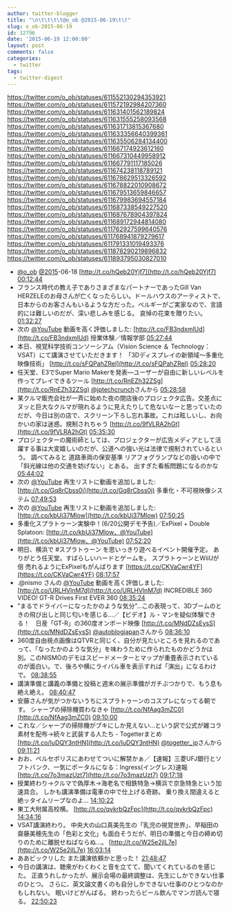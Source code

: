 ```yaml
---
author: twitter-blogger
title: "\n\t\t\t\t@o_ob @2015-06-19\t\t"
slug: o_ob-2015-06-19
id: 12796
date: '2015-06-19 12:00:00'
layout: post
comments: false
categories:
  - twitter
tags:
  - twitter-digest
---
```


https://twitter.com/o_ob/statuses/611552130294353921 https://twitter.com/o_ob/statuses/611572192984207360 https://twitter.com/o_ob/statuses/611631401562189824 https://twitter.com/o_ob/statuses/611631555258093568 https://twitter.com/o_ob/statuses/611631713815367680 https://twitter.com/o_ob/statuses/611633356640399361 https://twitter.com/o_ob/statuses/611635506284134400 https://twitter.com/o_ob/statuses/611667174923612160 https://twitter.com/o_ob/statuses/611667310449958912 https://twitter.com/o_ob/statuses/611667791117185026 https://twitter.com/o_ob/statuses/611674238118789121 https://twitter.com/o_ob/statuses/611678629513326592 https://twitter.com/o_ob/statuses/611678822010908672 https://twitter.com/o_ob/statuses/611679513659846657 https://twitter.com/o_ob/statuses/611679983694557184 https://twitter.com/o_ob/statuses/611687338549227520 https://twitter.com/o_ob/statuses/611687678904397824 https://twitter.com/o_ob/statuses/611689172944814080 https://twitter.com/o_ob/statuses/611762927599640576 https://twitter.com/o_ob/statuses/611768941879279617 https://twitter.com/o_ob/statuses/611791331019493376 https://twitter.com/o_ob/statuses/611878290219896832 https://twitter.com/o_ob/statuses/611893795030827010  

*   [@o_ob](https://twitter.com/o_ob) [@2015](https://twitter.com/2015)-06-18 [http://t.co/hQeb20Yjf7](http://t.co/hQeb20Yjf7) [00:12:44](https://twitter.com/o_ob/statuses/611552130294353921)
*   フランス時代の教え子でありさまざまなパートナーであったGill Van HERZELEのお母さんが亡くなったらしい。ドールハウスのアーティストで、日本からのお客さんもいるような方だった。ベルギーがご実家なので、言語的には難しいのだが、深い悲しみを感じる。 哀悼の花束を贈りたい。 [01:32:27](https://twitter.com/o_ob/statuses/611572192984207360)
*   次の [@YouTube](https://twitter.com/YouTube) 動画を高く評価しました: [http://t.co/FB3ndxmlUd](http://t.co/FB3ndxmlUd) 授業体験／情報学部 [05:27:44](https://twitter.com/o_ob/statuses/611631401562189824)
*   本日、視覚科学技術コンソーシアム（Vision Science ＆ Technology：VSAT）にて講演させていただきます！ 「3Dディスプレイの新領域～多重化映像技術」 [http://t.co/sFQPahZReI](http://t.co/sFQPahZReI) [05:28:20](https://twitter.com/o_ob/statuses/611631555258093568)
*   任天堂、E3でSuper Mario Makerを発表―ユーザーが自由に新しいレベルを作ってプレイできるツール [http://t.co/RnEZh32ZSg](http://t.co/RnEZh32ZSg) [@jptechcrunch](https://twitter.com/jptechcrunch)さんから [05:28:58](https://twitter.com/o_ob/statuses/611631713815367680)
*   某クルマ販売会社が一斉に始めた夜の閉店後のプロジェクタ広告。交差点にヌッと巨大なクルマが現れるように見えたりして危ないなーと思っていたのだが、今日は別の店で、スクリーン下ろし忘れ事故。これは眩しいし、お向かいの家は迷惑。規制されちゃう [http://t.co/9fVLRA2hGt](http://t.co/9fVLRA2hGt) [05:35:30](https://twitter.com/o_ob/statuses/611633356640399361)
*   プロジェクターの魔術師としては、プロジェクターが広告メディアとして活躍する事は大変嬉しいのだが、公道への強い光は法律で規制されているという。 調べてみると 道路車両の保安基準 リアフォグランプなどの扱いの中で「斜光線は他の交通を妨げない」とある。 出すぎた看板問題になるのかな [05:44:02](https://twitter.com/o_ob/statuses/611635506284134400)
*   次の [@YouTube](https://twitter.com/YouTube) 再生リストに動画を追加しました: [http://t.co/Gq8rCbss0j](http://t.co/Gq8rCbss0j) 多重化・不可視映像システム [07:49:53](https://twitter.com/o_ob/statuses/611667174923612160)
*   次の [@YouTube](https://twitter.com/YouTube) 再生リストに動画を追加しました: [http://t.co/kbUi37Mlow](http://t.co/kbUi37Mlow) [07:50:25](https://twitter.com/o_ob/statuses/611667310449958912)
*   多重化スプラトゥーン実験中！(6/20公開デモ予告)／ExPixel + Double Splatoon: [http://t.co/kbUi37Mlow、@YouTube](http://t.co/kbUi37Mlow、@YouTube) [07:52:20](https://twitter.com/o_ob/statuses/611667791117185026)
*   明日、横浜で #スプラトゥーン を思いっきり遊べるイベント開催予定。 ありがとう任天堂。すばらしいハードとゲームを。 スプラトゥーンとWiiUが 倍 売れるようにExPixelもがんばります [https://t.co/CKVaCwr4YF](https://t.co/CKVaCwr4YF) [08:17:57](https://twitter.com/o_ob/statuses/611674238118789121)
*   .@nismo さんの [@YouTube](https://twitter.com/YouTube) 動画を高く評価しました: [http://t.co/URLHVlnM7d](http://t.co/URLHVlnM7d) INCREDIBLE 360 VIDEO! GT-R Drives First EVER 360 [08:35:24](https://twitter.com/o_ob/statuses/611678629513326592)
*   ”まるでドライバーになったかのような気分”…この表現って、3Dブームのときの飛び出しと同じ匂いを感じる…／【ビデオ】ル・マンを疑似体験できる！　日産「GT-R」の360度オンボード映像 [http://t.co/MNdDZsEysS](http://t.co/MNdDZsEysS) [@autoblogjapan](https://twitter.com/autoblogjapan)さんから [08:36:10](https://twitter.com/o_ob/statuses/611678822010908672)
*   360度自由視点画像はQTVRと同じく、自分が見たいところを見れるのであって、「なったかのような気分」を味わうために作られたものかどうかは別。このNISMOのデモはスピードメーターとマップが重畳表示されているのが面白い。で、後ろや横にライバル車を表示すれば「演出」になるわけで。 [08:38:55](https://twitter.com/o_ob/statuses/611679513659846657)
*   講演準備と講義の準備と投稿と週末の展示準備がガチぶつかりで、もう息も絶え絶え。 [08:40:47](https://twitter.com/o_ob/statuses/611679983694557184)
*   安藤さんが気がつかないうちにスプラトゥーンのコスプレになってる朝です。 シャープの掃除機買わなきゃ [http://t.co/NfAag3mZC0](http://t.co/NfAag3mZC0) [09:10:00](https://twitter.com/o_ob/statuses/611687338549227520)
*   これな／シャープの掃除機がブキにしか見えない…という訳で公式が雑コラ素材を配布→続々と武装する人たち - Togetterまとめ [http://t.co/IuDQY3ntHN](http://t.co/IuDQY3ntHN) [@togetter_jp](https://twitter.com/togetter_jp)さんから [09:11:21](https://twitter.com/o_ob/statuses/611687678904397824)
*   おお、ペルセポリスにあわせてついに解禁かぁ／【速報】三菱UFJ銀行とソフトバンク、一気にポータルになる：Ingress(イングレス)速報 [http://t.co/7o3mazUzt7](http://t.co/7o3mazUzt7) [09:17:18](https://twitter.com/o_ob/statuses/611689172944814080)
*   授業終わり→クルマで偽厚木→海老名で相鉄特急→横浜で京急特急という加速具合。 しかも講演準備は電車の中で仕上げる奇跡。 乗り換え間違えると絶ッタイムリープなのよ... [14:10:22](https://twitter.com/o_ob/statuses/611762927599640576)
*   東工大附属高校横。 [http://t.co/qvkrbQzFpc](http://t.co/qvkrbQzFpc) [14:34:16](https://twitter.com/o_ob/statuses/611768941879279617)
*   VSAT講演終わり。 中央大の山口真美先生の「乳児の視覚世界」、早稲田の齋藤美穂先生の「色彩と文化」も面白そうだが、明日の準備と今日の締め切りのために離脱せねばならぬ...。 [http://t.co/W25e2jlL7e](http://t.co/W25e2jlL7e) [16:03:14](https://twitter.com/o_ob/statuses/611791331019493376)
*   ああビックリした また講演依頼かと思った！ [21:48:47](https://twitter.com/o_ob/statuses/611878290219896832)
*   今日の講演は、聴衆がわくわくと音を立てて、聞いてくれているのを感じた。 正直うれしかったが、展示会場の最終調整は、先生にしかできない仕事のひとつ。 さらに、英文論文書くのも自分しかできない仕事のひとつなのかもしれない。 眠いけどがんばる。 終わったらビール飲んでマンガ読んで寝る。 [22:50:23](https://twitter.com/o_ob/statuses/611893795030827010)